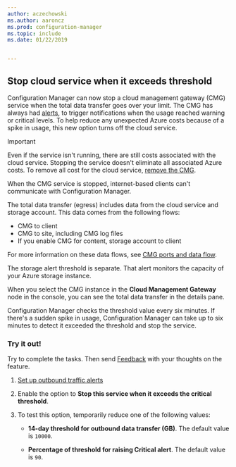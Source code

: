 ```yaml
---
author: aczechowski
ms.author: aaroncz
ms.prod: configuration-manager
ms.topic: include
ms.date: 01/22/2019


---
```


## <a name="bkmk_cmg"></a> Stop cloud service when it exceeds threshold
<!--3735092-->

Configuration Manager can now stop a cloud management gateway (CMG) service when the total data transfer goes over your limit. The CMG has always had [alerts](/sccm/core/clients/manage/cmg/monitor-clients-cloud-management-gateway#set-up-outbound-traffic-alerts), to trigger notifications when the usage reached warning or critical levels. To help reduce any unexpected Azure costs because of a spike in usage, this new option turns off the cloud service. 

> [!Important]  
> Even if the service isn't running, there are still costs associated with the cloud service. Stopping the service doesn't eliminate all associated Azure costs. To remove all cost for the cloud service, [remove the CMG](/sccm/core/clients/manage/cmg/setup-cloud-management-gateway#modify-a-cmg).  
> 
> When the CMG service is stopped, internet-based clients can't communicate with Configuration Manager.  

The total data transfer (egress) includes data from the cloud service and storage account. This data comes from the following flows:
- CMG to client  
- CMG to site, including CMG log files  
- If you enable CMG for content, storage account to client  

For more information on these data flows, see [CMG ports and data flow](/sccm/core/clients/manage/cmg/plan-cloud-management-gateway#ports-and-data-flow).

The storage alert threshold is separate. That alert monitors the capacity of your Azure storage instance.

When you select the CMG instance in the **Cloud Management Gateway** node in the console, you can see the total data transfer in the details pane. 

Configuration Manager checks the threshold value every six minutes. If there's a sudden spike in usage, Configuration Manager can take up to six minutes to detect it exceeded the threshold and stop the service.


### Try it out!

Try to complete the tasks. Then send [Feedback](/sccm/core/understand/find-help#product-feedback) with your thoughts on the feature.

1. [Set up outbound traffic alerts](/sccm/core/clients/manage/cmg/monitor-clients-cloud-management-gateway#set-up-outbound-traffic-alerts)  

2. Enable the option to **Stop this service when it exceeds the critical threshold**.  

3. To test this option, temporarily reduce one of the following values:  

    - **14-day threshold for outbound data transfer (GB)**. The default value is `10000`.  

    - **Percentage of threshold for raising Critical alert**. The default value is `90`.  

